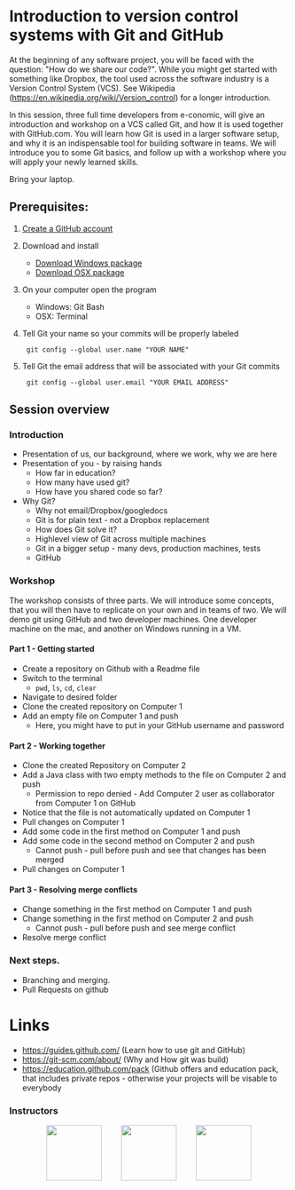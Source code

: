 # Introduction to version control systems with Git and GitHub

At the beginning of any software project, you will be faced with the question:
"How do we share our code?". While you might get started with something like
Dropbox, the tool used across the software industry is a Version Control
System (VCS). See Wikipedia (https://en.wikipedia.org/wiki/Version_control)
for a longer introduction.

In this session, three full time developers from e-conomic, will give an
introduction and workshop on a VCS called Git, and how it is used together
with GitHub.com. You will learn how Git is used in a larger software setup,
and why it is an indispensable tool for building software in teams. We will
introduce you to some Git basics, and follow up with a workshop where you will
apply your newly learned skills.

Bring your laptop.

## Prerequisites:
1. [Create a GitHub account](https://github.com/join)
2. Download and install

   * [Download Windows package](https://git-for-windows.github.io)
   * [Download OSX package](https://git-scm.com)
   
3. On your computer open the program 

    * Windows: Git Bash
    * OSX: Terminal
    
4. Tell Git your name so your commits will be properly labeled

        git config --global user.name "YOUR NAME"

5. Tell Git the email address that will be associated with your Git commits

        git config --global user.email "YOUR EMAIL ADDRESS"

## Session overview

### Introduction
* Presentation of us, our background, where we work, why we are here
* Presentation of you - by raising hands 
   * How far in education?
   * How many have used git?
   * How have you shared code so far?
* Why Git?
    * Why not email/Dropbox/googledocs
    * Git is for plain text - not a Dropbox replacement
    * How does Git solve it?
    * Highlevel view of Git across multiple machines
    * Git in a bigger setup - many devs, production machines, tests
    * GitHub

### Workshop

The workshop consists of three parts. We will introduce some concepts, that you will then have to replicate on your own and in teams of two. We will demo git using GitHub and two developer machines. One developer machine on the mac,
and another on Windows running in a VM. 

#### Part 1 - Getting started
* Create a repository on Github with a Readme file
* Switch to the terminal
   * `pwd`, `ls`, `cd`, `clear`
* Navigate to desired folder
* Clone the created repository on Computer 1
* Add an empty file on Computer 1 and push
   * Here, you might have to put in your GitHub username and password
   
#### Part 2 - Working together
* Clone the created Repository on Computer 2
* Add a Java class with two empty methods to the file on Computer 2 and push
   * Permission to repo denied - Add Computer 2 user as collaborator from Computer 1 on GitHub
* Notice that the file is not automatically updated on Computer 1
* Pull changes on Computer 1
* Add some code in the first method on Computer 1 and push
* Add some code in the second method on Computer 2 and push
  * Cannot push - pull before push and see that changes has been merged
* Pull changes on Computer 1

#### Part 3 - Resolving merge conflicts
* Change something in the first method on Computer 1 and push
* Change something in the first method on Computer 2 and push
  * Cannot push - pull before push and see merge conflict
* Resolve merge conflict

### Next steps.
* Branching and merging.
* Pull Requests on github

# Links
* https://guides.github.com/ (Learn how to use git and GitHub)
* https://git-scm.com/about/ (Why and How git was build)
* https://education.github.com/pack (Github offers and education pack, that includes private repos - otherwise your projects will be visable to everybody

### Instructors
<p align="center">
<img height="100" src="https://dl.dropboxusercontent.com/u/9021554/e-conomic/anders_mug.png">
&nbsp;
&nbsp;
&nbsp;
&nbsp;
<img height="100" src="https://dl.dropboxusercontent.com/u/9021554/e-conomic/jonas_mug.jpg">
&nbsp;
&nbsp;
&nbsp;
&nbsp;
<img height="100" src="https://dl.dropboxusercontent.com/u/9021554/e-conomic/ssn_mug.png">
</p>
